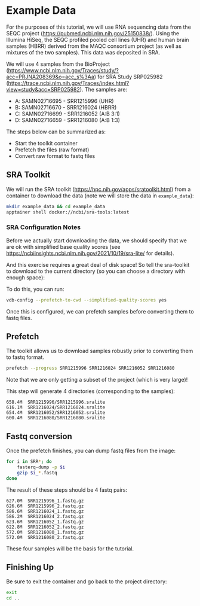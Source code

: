 # Example Data
For the purposes of this tutorial, we will use RNA sequencing data from the SEQC project (https://pubmed.ncbi.nlm.nih.gov/25150838/). Using the Illumina HiSeq, the SEQC profiled pooled cell lines (UHR) and human brain samples (HBRR) derived from the MAQC consortium project (as well as mixtures of the two samples). This data was deposited in SRA.

We will use 4 samples from the BioProject (https://www.ncbi.nlm.nih.gov/Traces/study/?acc=PRJNA208369&o=acc_s%3Aa) for SRA Study SRP025982 (https://trace.ncbi.nlm.nih.gov/Traces/index.html?view=study&acc=SRP025982). The samples are:

- A: SAMN02716695 - SRR1215996 (UHR)
- B: SAMN02716670 - SRR1216024 (HBRR)
- C: SAMN02716699 - SRR1216052 (A:B 3:1)
- D: SAMN02716659 - SRR1216080 (A:B 1:3)

The steps below can be summarized as:
- Start the toolkit container
- Prefetch the files (raw format)
- Convert raw format to fastq files

## SRA Toolkit
We will run the SRA toolkit (https://hpc.nih.gov/apps/sratoolkit.html) from a container to download the data (note we will store the data in `example_data`):
```sh
mkdir example_data && cd example_data
apptainer shell docker://ncbi/sra-tools:latest
```

### SRA Configuration Notes
Before we actually start downloading the data, we should specify that we are ok with simplified base quality scores (see https://ncbiinsights.ncbi.nlm.nih.gov/2021/10/19/sra-lite/ for details). 

And this exercise requires a great deal of disk space! So tell the sra-toolkit to download to the current directory (so you can choose a directory with enough space):

To do this, you can run:
```sh
vdb-config --prefetch-to-cwd --simplified-quality-scores yes
```

Once this is configured, we can prefetch samples before converting them to fastq files.

## Prefetch
The toolkit allows us to download samples robustly prior to converting them to fastq format.

```sh
prefetch --progress SRR1215996 SRR1216024 SRR1216052 SRR1216080
```
Note that we are only getting a subset of the project (which is very large)!

This step will generate 4 directories (corresponding to the samples):
```
658.4M	SRR1215996/SRR1215996.sralite
616.1M	SRR1216024/SRR1216024.sralite
654.4M	SRR1216052/SRR1216052.sralite
600.4M	SRR1216080/SRR1216080.sralite
```

## Fastq conversion
Once the prefetch finishes, you can dump fastq files from the image:
```sh
for i in SRR*; do
    fasterq-dump -p $i
    gzip $i_*.fastq
done
```

The result of these steps should be 4 fastq pairs:
```
627.0M	SRR1215996_1.fastq.gz
626.6M	SRR1215996_2.fastq.gz
586.6M	SRR1216024_1.fastq.gz
586.2M	SRR1216024_2.fastq.gz
623.6M	SRR1216052_1.fastq.gz
622.8M	SRR1216052_2.fastq.gz
572.0M	SRR1216080_1.fastq.gz
572.0M	SRR1216080_2.fastq.gz
```
These four samples will be the basis for the tutorial. 

## Finishing Up
Be sure to exit the container and go back to the project directory:
```sh
exit
cd ..
```